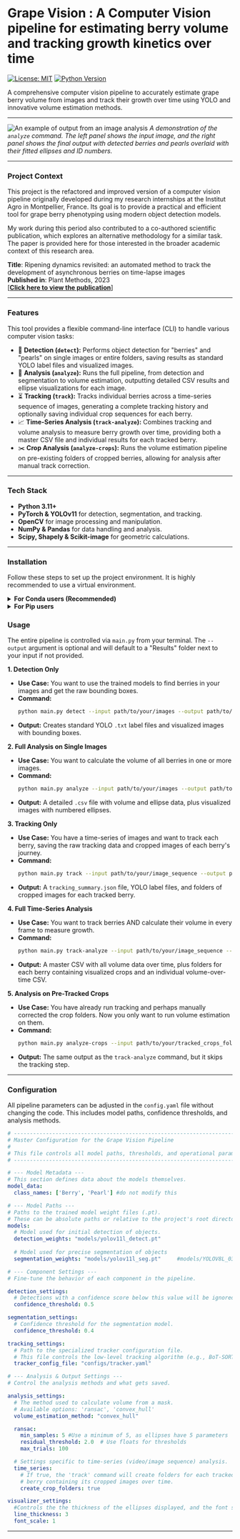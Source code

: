 # Grape Vision : A Computer Vision pipeline for estimating berry volume and tracking growth kinetics over time

[![License: MIT](https://img.shields.io/badge/License-MIT-yellow.svg)](https://opensource.org/licenses/MIT)
[![Python Version](https://img.shields.io/badge/python-3.11%2B-blue.svg)](https://www.python.org/downloads/)

A comprehensive computer vision pipeline to accurately estimate grape berry volume from images and track their growth over time using YOLO and innovative volume estimation methods.

---

![An example of output from an image analysis](docs/images/Before_After.png) 
*A demonstration of the `analyze` command. The left panel shows the input image, and the right panel shows the final output with detected berries and pearls overlaid with their fitted ellipses and ID numbers.*

---

### **Project Context**

This project is the refactored and improved version of a computer vision pipeline originally developed during my research internships at the Institut Agro in Montpellier, France. Its goal is to provide a practical and efficient tool for grape berry phenotyping using modern object detection models.

My work during this period also contributed to a co-authored scientific publication, which explores an alternative methodology for a similar task. The paper is provided here for those interested in the broader academic context of this research area.

**Title**: Ripening dynamics revisited: an automated method to track the development of asynchronous berries on time-lapse images \
**Published in**: Plant Methods, 2023 \
[[**Click here to view the publication**](https://plantmethods.biomedcentral.com/articles/10.1186/s13007-023-01125-8)]


---

### **Features**

This tool provides a flexible command-line interface (CLI) to handle various computer vision tasks:

*   🍇 **Detection (`detect`):** Performs object detection for "berries" and "pearls" on single images or entire folders, saving results as standard YOLO label files and visualized images.
*   🔬 **Analysis (`analyze`):** Runs the full pipeline, from detection and segmentation to volume estimation, outputting detailed CSV results and ellipse visualizations for each image.
*   ⏳ **Tracking (`track`):** Tracks individual berries across a time-series sequence of images, generating a complete tracking history and optionally saving individual crop sequences for each berry.
*   📈 **Time-Series Analysis (`track-analyze`):** Combines tracking and volume analysis to measure berry growth over time, providing both a master CSV file and individual results for each tracked berry.
*   ✂️ **Crop Analysis (`analyze-crops`):** Runs the volume estimation pipeline on pre-existing folders of cropped berries, allowing for analysis after manual track correction.

---

### **Tech Stack**

*   **Python 3.11+**
*   **PyTorch & YOLOv11** for detection, segmentation, and tracking.
*   **OpenCV** for image processing and manipulation.
*   **NumPy & Pandas** for data handling and analysis.
*   **Scipy, Shapely & Scikit-image** for geometric calculations.

---

### **Installation**

Follow these steps to set up the project environment. It is highly recommended to use a virtual environment.

<details>
<summary><strong>For Conda users (Recommended)</strong></summary>

This is the most reliable way to replicate the development environment.

```bash
# Clone the repository
git clone https://github.com/mcafier/grape-vision.git
cd grape-vision

# Create the environment from the file
conda env create -f environment.yml

# Activate the new environment
conda activate grape-vision
```

</details>

<details>
<summary><strong>For Pip users</strong></summary>
This method uses the standard pip and venv tools.

```bash
# Clone the repository and create a virtual environment
git clone https://github.com/mcafier/grape-vision.git
cd grape-vision
python -m venv venv
source venv/bin/activate  # on macOS/Linux
# .\venv\Scripts\activate  # on Windows

# Install the required packages
pip install -r requirements.txt
```
</details>

### **Usage**

The entire pipeline is controlled via `main.py` from your terminal. The `--output` argument is optional and will default to a "Results" folder next to your input if not provided.

**1. Detection Only**
*   **Use Case:** You want to use the trained models to find berries in your images and get the raw bounding boxes.
*   **Command:**
    ```bash
    python main.py detect --input path/to/your/images --output path/to/your/output
    ```
*   **Output:** Creates standard YOLO `.txt` label files and visualized images with bounding boxes.

**2. Full Analysis on Single Images**
*   **Use Case:** You want to calculate the volume of all berries in one or more images.
*   **Command:**
    ```bash
    python main.py analyze --input path/to/your/images --output path/to/your/output
    ```
*   **Output:** A detailed `.csv` file with volume and ellipse data, plus visualized images with numbered ellipses.

**3. Tracking Only**
*   **Use Case:** You have a time-series of images and want to track each berry, saving the raw tracking data and cropped images of each berry's journey.
*   **Command:**
    ```bash
    python main.py track --input path/to/your/image_sequence --output path/to/your/output
    ```
*   **Output:** A `tracking_summary.json` file, YOLO label files, and folders of cropped images for each tracked berry.

**4. Full Time-Series Analysis**
*   **Use Case:** You want to track berries AND calculate their volume in every frame to measure growth.
*   **Command:**
    ```bash
    python main.py track-analyze --input path/to/your/image_sequence --output path/to/your/output
    ```
*   **Output:** A master CSV with all volume data over time, plus folders for each berry containing visualized crops and an individual volume-over-time CSV.

**5. Analysis on Pre-Tracked Crops**
*   **Use Case:** You have already run tracking and perhaps manually corrected the crop folders. Now you only want to run volume estimation on them.
*   **Command:**
    ```bash
    python main.py analyze-crops --input path/to/your/tracked_crops_folder --output path/to/your/output
    ```
*   **Output:** The same output as the `track-analyze` command, but it skips the tracking step.

---

### **Configuration**

All pipeline parameters can be adjusted in the `config.yaml` file without changing the code. This includes model paths, confidence thresholds, and analysis methods.

```yaml
# -----------------------------------------------------------------------------
# Master Configuration for the Grape Vision Pipeline
#
# This file controls all model paths, thresholds, and operational parameters.
# -----------------------------------------------------------------------------

# --- Model Metadata ---
# This section defines data about the models themselves.
model_data:
  class_names: ['Berry', 'Pearl'] #do not modify this

# --- Model Paths ---
# Paths to the trained model weight files (.pt).
# These can be absolute paths or relative to the project's root directory.
models:
  # Model used for initial detection of objects.
  detection_weights: "models/yolov11l_detect.pt"
  
  # Model used for precise segmentation of objects
  segmentation_weights: "models/yolov11l_seg.pt"     #models/YOLOV8L_03-08-23.pt

# --- Component Settings ---
# Fine-tune the behavior of each component in the pipeline.

detection_settings:
  # Detections with a confidence score below this value will be ignored.
  confidence_threshold: 0.5

segmentation_settings:
  # Confidence threshold for the segmentation model.
  confidence_threshold: 0.4

tracking_settings:
  # Path to the specialized tracker configuration file.
  # This file controls the low-level tracking algorithm (e.g., BoT-SORT, ByteTrack).
  tracker_config_file: "configs/tracker.yaml"

# --- Analysis & Output Settings ---
# Control the analysis methods and what gets saved.

analysis_settings:
  # The method used to calculate volume from a mask.
  # Available options: 'ransac', 'convex_hull'
  volume_estimation_method: "convex_hull"

  ransac:
    min_samples: 5 #Use a minimum of 5, as ellipses have 5 parameters
    residual_threshold: 2.0  # Use floats for thresholds
    max_trials: 100

  # Settings specific to time-series (video/image sequence) analysis.
  time_series:
    # If true, the 'track' command will create folders for each tracked
    # berry containing its cropped images over time.
    create_crop_folders: true

visualizer_settings:
  #Controls the the thickness of the ellipses displayed, and the font size of the IDs 
  line_thickness: 3
  font_scale: 1
```

---